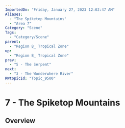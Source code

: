 ```yaml
---
ImportedOn: "Friday, January 27, 2023 12:02:47 AM"
Aliases:
  - "The Spiketop Mountains"
  - "Area 7"
Category: "Scene"
Tags:
  - "Category/Scene"
parent:
  - "Region B_ Tropical Zone"
up:
  - "Region B_ Tropical Zone"
prev:
  - "5 - The Serpent"
next:
  - "3 - The Wonderwhere River"
RWtopicId: "Topic_9500"
---
```

# 7 - The Spiketop Mountains
## Overview
